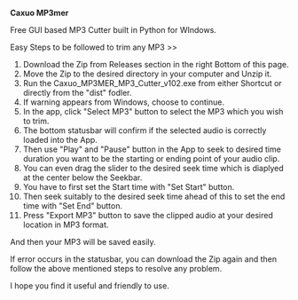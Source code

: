 **Caxuo MP3mer**

Free GUI based MP3 Cutter built in Python for WIndows.

Easy Steps to be followed to trim any MP3 >>

1. Download the Zip from Releases section in the right Bottom of this page.
2. Move the Zip to the desired directory in your computer and Unzip it.
3. Run the Caxuo_MP3MER_MP3_Cutter_v102.exe from either Shortcut or directly from the "dist" fodler.
4. If warning appears from Windows, choose to continue.
5. In the app, click "Select MP3" button to select the MP3 which you wish to trim.
6. The bottom statusbar will confirm if the selected audio is correctly loaded into the App.
7. Then use "Play" and "Pause" button in the App to seek to desired time duration you want to be the starting or ending point of your audio clip.
8. You can even drag the slider to the desired seek time which is diaplyed at the center below the Seekbar.
9. You have to first set the Start time with "Set Start" button.
10. Then seek suitably to the desired seek time ahead of this to set the end time with "Set End" button.
11. Press "Export MP3" button to save the clipped audio at your desired location in MP3 format.

And then your MP3 will be saved easily.

If error occurs in the statusbar, you can download the Zip again and then follow the above mentioned steps to resolve any problem.

I hope you find it useful and friendly to use.

